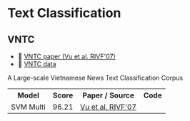 # Text Classification

## VNTC 

* :scroll: [VNTC paper (Vu et al. RIVF'07)](http://docshare01.docshare.tips/files/4624/46242178.pdf)
* :file_folder: [VNTC data](https://github.com/duyvuleo/VNTC)

A Large-scale Vietnamese News Text Classification Corpus

<table>
  <tr>
    <th>Model</th>
    <th>Score</th>
    <th>Paper / Source </th>
    <th>Code</th>
  </tr>
  <tr>
    <td>SVM Multi</td>
    <td>96.21</td>
    <td><a href="http://docshare01.docshare.tips/files/4624/46242178.pdf">Vu et al. RIVF'07</a></td>
    <td></td>
  </tr>
</table>